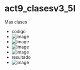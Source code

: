 # act9_clasesv3_5I
Mas clases

- codigo
- ![image](https://github.com/user-attachments/assets/d0457251-d0de-452c-b846-6abd41e90177)
- ![image](https://github.com/user-attachments/assets/b86f4b7b-1ec1-4fef-b755-017611098cdb)
- ![image](https://github.com/user-attachments/assets/489fa330-6679-4c3a-9b0a-130429848e0e)
- ![image](https://github.com/user-attachments/assets/f1fc4406-b718-4ff3-9cd1-650204ab0e64)
- resultado
- ![image](https://github.com/user-attachments/assets/815d73e5-7c20-4678-9888-e1762d64be16)




